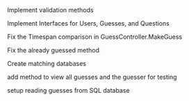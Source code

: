 Implement validation methods

Implement Interfaces for Users, Guesses, and Questions

Fix the Timespan comparison in GuessController.MakeGuess

Fix the already guessed method

Create matching databases

add method to view all guesses and the guesser for testing

setup reading guesses from SQL database